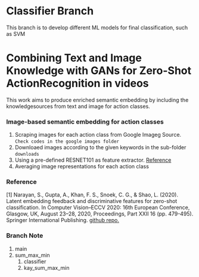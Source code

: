 # Classifier Branch
This branch is to develop different ML models for final classification, such as SVM
# Combining Text and Image Knowledge with GANs for Zero-Shot ActionRecognition in videos
This work aims to produce enriched semantic embedding by including 
the knowledgesources from text and image for action classes.

### Image-based semantic embedding for action classes

1. Scraping images for each action class from Google Imageg Source. `Check codes in the google images folder`
2. Downloaed images according to the given keywords in the sub-folder `downloads`
3. Using a pre-defined RESNET101 as feature extractor. [Reference](https://github.com/akshitac8/Generative_MLZSL/tree/main/datasets/extract_features)
3. Averaging image representations for each action class

### Reference

[1] Narayan, S., Gupta, A., Khan, F. S., Snoek, C. G., & Shao, L. (2020). Latent embedding feedback and discriminative features for zero-shot classification. In Computer Vision–ECCV 2020: 16th European Conference, Glasgow, UK, August 23–28, 2020, Proceedings, Part XXII 16 (pp. 479-495). Springer International Publishing.
    [github repo.](https://github.com/akshitac8/tfvaegan)

### Branch Note
<ol>
  <li>main</li>
  
  <li> sum_max_min
    <ol>
      <li>classifier</li>
      <li>kay_sum_max_min</li>
    </ol>
  </li>
</ol>
